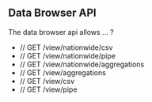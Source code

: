## Data Browser API

The data browser api allows ... ?

* // GET /view/nationwide/csv
* // GET /view/nationwide/pipe
* // GET /view/nationwide/aggregations
* // GET /view/aggregations
* // GET /view/csv
* // GET /view/pipe
